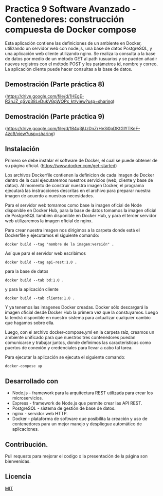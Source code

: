 # Practica 9 Software Avanzado -  Contenedores: construcción compuesta de Docker compose
Esta aplicación contiene las definiciones de un ambiente en Docker, utilizando un servidor web con node.js, una base de datos PostgreSQL, y una aplicación web cliente utilizando nginx.
Se realiza la consulta a la base de datos por medio de un método GET al path /usuarios y se pueden añadir nuevos registros con el método POST y los parámetros id, nombre y correo. La aplicación cliente puede hacer consultas a la base de datos.

## Demostración (Parte práctica 8)
(https://drive.google.com/file/d/1HEgE-R3nJZ_qSyp38LvDukVGpWQPx_kt/view?usp=sharing)

## Demostración (Parte práctica 9)
(https://drive.google.com/file/d/1B4q3jUzDnZrHe3j0pDKtGlYTKeF-4zc9/view?usp=sharing)

## Instalación
Primero se debe instalar el software de Docker, el cual se puede obtener de su página oficial.
(https://www.docker.com/get-started)

Los archivos Dockerfile contienen la definicion de cada imagen de Docker dentro de la cual ejecutaremos nuestros servicios (web, cliente y base de datos). Al momento de construir nuestra imagen Docker, el programa ejecutará las instrucciones descritas en el archivo para preparar nuestra imagen de acuerdo a nuestras necesidades.

Para el servidor web tomamos como base la imagen oficial de Node disponible en Docker Hub, para la base de datos tomamos la imagen oficial de PostgreSQL también disponible en Docker Hub, y para el tercer servidor web utilizaremos la imagen oficial de nginx.

Para crear nuestra imagen nos dirigimos a la carpeta donde está el Dockerfile y ejecutamos el siguiente comando:
```
docker build --tag "nombre de la imagen:versión" .
```
Así que para el servidor web escribimos
```
docker build --tag api-rest:1.0 .
```
para la base de datos 
```
docker build --tab bd:1.0 .
```
y para la aplicación cliente
```
docker build --tab cliente:1.0 .
```

Y ya tenemos las imagenes Docker creadas. Docker sólo descargará la imagen oficial desde Docker Hub la primera vez que la constuyamos. Luego la tendrá disponible en nuestro sistema para actualizar cualquier cambio que hagamos sobre ella.

Luego, con el archivo docker-compose.yml en la carpeta raíz, creamos un ambiente unificado para que nuestros tres contenedores puedan comunicarse y trabajar juntos, donde definimos las caracteristicas como puertos de conexión y credenciales para llevar a cabo tal tarea.

Para ejecutar la aplicación se ejecuta el siguiente comando:
```
docker-compose up
```


## Desarrollado con
- Node.js - framework para la arquitectura REST utilizada para crear los microservicios.
- Express - framework de Node.js que permite crear las API REST.
- PostgreSQL - sistema de gestión de base de datos.
- nginx - servidor web HTTP.
- Docker - plataforma de software que posibilita la creación y uso de contenedores para un mejor manejo y despliegue automático de aplicaciones.

## Contribución.
Pull requests para mejorar el codigo o la presentación de la página son bienvenidas.

## Licencia
[MIT](https://choosealicense.com/licenses/mit/)
